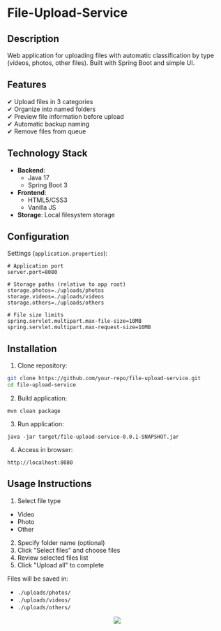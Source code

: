# File-Upload-Service

## Description 
Web application for uploading files with automatic classification by type (videos, photos, other files). Built with Spring Boot and simple UI.

## Features
✔ Upload files in 3 categories  
✔ Organize into named folders  
✔ Preview file information before upload  
✔ Automatic backup naming  
✔ Remove files from queue   

## Technology Stack
- **Backend**: 
  - Java 17
  - Spring Boot 3
- **Frontend**:
  - HTML5/CSS3
  - Vanilla JS
- **Storage**: Local filesystem storage

## Configuration
Settings (`application.properties`):
```properties
# Application port
server.port=8080

# Storage paths (relative to app root)
storage.photos=./uploads/photos
storage.videos=./uploads/videos
storage.others=./uploads/others

# File size limits
spring.servlet.multipart.max-file-size=10MB
spring.servlet.multipart.max-request-size=10MB
```

## Installation
1. Clone repository:
```bash
git clone https://github.com/your-repo/file-upload-service.git
cd file-upload-service
```
2. Build application:
```
mvn clean package
```
3. Run application:
```
java -jar target/file-upload-service-0.0.1-SNAPSHOT.jar
```
4. Access in browser:
```
http://localhost:8080
```

## Usage Instructions
1. Select file type 
- Video
- Photo
- Other
2. Specify folder name (optional)
3. Click "Select files" and choose files
4. Review selected files list
5. Click "Upload all" to complete

Files will be saved in:
- ```./uploads/photos/```
- ```./uploads/videos/```
- ```./uploads/others/```

<div align="center">
  <img src="![image](https://github.com/user-attachments/assets/08a96ba6-6a12-449c-986a-b01dd7e2bbe2)">
</div>


